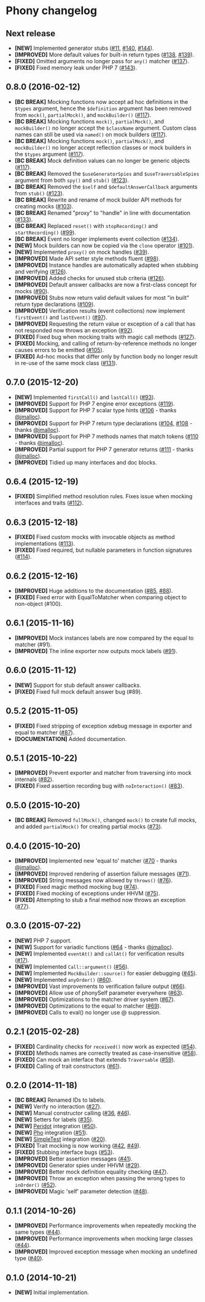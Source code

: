 # Phony changelog

## Next release

- **[NEW]** Implemented generator stubs ([#11], [#140], [#144]).
- **[IMPROVED]** More default values for built-in return types ([#138], [#139]).
- **[FIXED]** Omitted arguments no longer pass for `any()` matcher ([#137]).
- **[FIXED]** Fixed memory leak under PHP 7 ([#143]).

[#11]: https://github.com/eloquent/phony/issues/11
[#137]: https://github.com/eloquent/phony/issues/137
[#138]: https://github.com/eloquent/phony/issues/138
[#139]: https://github.com/eloquent/phony/pull/139
[#140]: https://github.com/eloquent/phony/issues/140
[#143]: https://github.com/eloquent/phony/issues/143
[#144]: https://github.com/eloquent/phony/issues/144

## 0.8.0 (2016-02-12)

- **[BC BREAK]** Mocking functions now accept ad hoc definitions in the `$types`
  argument, hence the `$definition` argument has been removed from `mock()`,
  `partialMock()`, and `mockBuilder()` ([#117]).
- **[BC BREAK]** Mocking functions `mock()`, `partialMock()`, and
  `mockBuilder()` no longer accept the `$className` argument. Custom class names
  can still be used via `named()` on mock builders ([#117]).
- **[BC BREAK]** Mocking functions `mock()`, `partialMock()`, and
  `mockBuilder()` no longer accept reflection classes or mock builders in the
  `$types` argument ([#117]).
- **[BC BREAK]** Mock definition values can no longer be generic objects
  ([#117]).
- **[BC BREAK]** Removed the `$useGeneratorSpies` and `$useTraversableSpies`
  argument from both `spy()` and `stub()` ([#123]).
- **[BC BREAK]** Removed the `$self` and `$defaultAnswerCallback` arguments from
  `stub()` ([#123]).
- **[BC BREAK]** Rewrite and rename of mock builder API methods for creating
  mocks ([#103]).
- **[BC BREAK]** Renamed "proxy" to "handle" in line with documentation
  ([#133]).
- **[BC BREAK]** Replaced `reset()` with `stopRecording()` and
  `startRecording()` ([#99]).
- **[BC BREAK]** Event no longer implements event collection ([#134]).
- **[NEW]** Mock builders can now be copied via the `clone` operator ([#101]).
- **[NEW]** Implemented `proxy()` on mock handles ([#39]).
- **[IMPROVED]** Made API setter style methods fluent ([#98]).
- **[IMPROVED]** Instance handles are automatically adapted when stubbing and
  verifying ([#126]).
- **[IMPROVED]** Added checks for unused stub criteria ([#126]).
- **[IMPROVED]** Default answer callbacks are now a first-class concept for
  mocks ([#90]).
- **[IMPROVED]** Stubs now return valid default values for most "in built"
  return type declarations ([#109]).
- **[IMPROVED]** Verification results (event collections) now implement
  `firstEvent()` and `lastEvent()` ([#97]).
- **[IMPROVED]** Requesting the return value or exception of a call that has not
  responded now throws an exception ([#92]).
- **[FIXED]** Fixed bug when mocking traits with magic call methods ([#127]).
- **[FIXED]** Mocking, and calling of return-by-reference methods no longer
  causes errors to be emitted ([#105]).
- **[FIXED]** Ad-hoc mocks that differ only by function body no longer result in
  re-use of the same mock class ([#131]).

[#39]: https://github.com/eloquent/phony/issues/39
[#90]: https://github.com/eloquent/phony/issues/90
[#92]: https://github.com/eloquent/phony/issues/92
[#97]: https://github.com/eloquent/phony/issues/97
[#98]: https://github.com/eloquent/phony/issues/98
[#99]: https://github.com/eloquent/phony/issues/99
[#101]: https://github.com/eloquent/phony/issues/101
[#103]: https://github.com/eloquent/phony/issues/103
[#105]: https://github.com/eloquent/phony/issues/105
[#109]: https://github.com/eloquent/phony/issues/109
[#117]: https://github.com/eloquent/phony/issues/117
[#123]: https://github.com/eloquent/phony/issues/123
[#126]: https://github.com/eloquent/phony/issues/126
[#127]: https://github.com/eloquent/phony/issues/127
[#131]: https://github.com/eloquent/phony/issues/131
[#133]: https://github.com/eloquent/phony/issues/133
[#134]: https://github.com/eloquent/phony/issues/134

## 0.7.0 (2015-12-20)

- **[NEW]** Implemented `firstCall()` and `lastCall()` ([#93]).
- **[IMPROVED]** Support for PHP 7 engine error exceptions ([#119]).
- **[IMPROVED]** Support for PHP 7 scalar type hints ([#106] - thanks
  [@jmalloc]).
- **[IMPROVED]** Support for PHP 7 return type declarations ([#104], [#108] -
  thanks [@jmalloc]).
- **[IMPROVED]** Support for PHP 7 methods names that match tokens ([#110] -
  thanks [@jmalloc]).
- **[IMPROVED]** Partial support for PHP 7 generator returns ([#111] - thanks
  [@jmalloc]).
- **[IMPROVED]** Tidied up many interfaces and doc blocks.

[#93]: https://github.com/eloquent/phony/issues/93
[#104]: https://github.com/eloquent/phony/issues/104
[#106]: https://github.com/eloquent/phony/issues/106
[#108]: https://github.com/eloquent/phony/issues/108
[#110]: https://github.com/eloquent/phony/issues/110
[#111]: https://github.com/eloquent/phony/issues/111
[#119]: https://github.com/eloquent/phony/issues/119

## 0.6.4 (2015-12-19)

- **[FIXED]** Simplified method resolution rules. Fixes issue when mocking
  interfaces and traits ([#112]).

[#112]: https://github.com/eloquent/phony/issues/112

## 0.6.3 (2015-12-18)

- **[FIXED]** Fixed custom mocks with invocable objects as method
  implementations ([#113]).
- **[FIXED]** Fixed required, but nullable parameters in function signatures
  ([#114]).

[#113]: https://github.com/eloquent/phony/issues/113
[#114]: https://github.com/eloquent/phony/issues/114

## 0.6.2 (2015-12-16)

- **[IMPROVED]** Huge additions to the documentation ([#85], [#88]).
- **[FIXED]** Fixed error with EqualToMatcher when comparing object to
  non-object (#100).

[#85]: https://github.com/eloquent/phony/issues/85
[#88]: https://github.com/eloquent/phony/issues/88
[#100]: https://github.com/eloquent/phony/issues/100

## 0.6.1 (2015-11-16)

- **[IMPROVED]** Mock instances labels are now compared by the equal to matcher
  (#91).
- **[IMPROVED]** The inline exporter now outputs mock labels ([#91]).

[#91]: https://github.com/eloquent/phony/issues/91

## 0.6.0 (2015-11-12)

- **[NEW]** Support for stub default answer callbacks.
- **[FIXED]** Fixed full mock default answer bug (#89).

[#89]: https://github.com/eloquent/phony/issues/89

## 0.5.2 (2015-11-05)

- **[FIXED]** Fixed stripping of exception xdebug message in exporter and equal
  to matcher ([#87]).
- **[DOCUMENTATION]** Added documentation.

[#87]: https://github.com/eloquent/phony/pull/87

## 0.5.1 (2015-10-22)

- **[IMPROVED]** Prevent exporter and matcher from traversing into mock
  internals ([#82]).
- **[FIXED]** Fixed assertion recording bug with `noInteraction()` ([#83]).

[#82]: https://github.com/eloquent/phony/issues/82
[#83]: https://github.com/eloquent/phony/issues/83

## 0.5.0 (2015-10-20)

- **[BC BREAK]** Removed `fullMock()`, changed `mock()` to create full mocks,
  and added `partialMock()` for creating partial mocks ([#73]).

[#73]: https://github.com/eloquent/phony/issues/73

## 0.4.0 (2015-10-20)

- **[IMPROVED]** Implemented new 'equal to' matcher ([#70] - thanks [@jmalloc]).
- **[IMPROVED]** Improved rendering of assertion failure messages ([#71]).
- **[IMPROVED]** String messages now allowed by `throws()` ([#76]).
- **[FIXED]** Fixed magic method mocking bug ([#74]).
- **[FIXED]** Fixed mocking of exceptions under HHVM ([#75]).
- **[FIXED]** Attempting to stub a final method now throws an exception ([#77]).

[#70]: https://github.com/eloquent/phony/issues/70
[#71]: https://github.com/eloquent/phony/issues/71
[#74]: https://github.com/eloquent/phony/issues/74
[#75]: https://github.com/eloquent/phony/issues/75
[#76]: https://github.com/eloquent/phony/issues/76
[#77]: https://github.com/eloquent/phony/issues/77

## 0.3.0 (2015-07-22)

- **[NEW]** PHP 7 support.
- **[NEW]** Support for variadic functions ([#64] - thanks [@jmalloc]).
- **[NEW]** Implemented `eventAt()` and `callAt()` for verification results
  ([#17]).
- **[NEW]** Implemented `Call::argument()` ([#56]).
- **[NEW]** Implemented `MockBuilder::source()` for easier debugging ([#45]).
- **[NEW]** Implemented `anyOrder()` ([#60]).
- **[IMPROVED]** Vast improvements to verification failure output ([#66]).
- **[IMPROVED]** Allow use of phonySelf parameter everywhere ([#63]).
- **[IMPROVED]** Optimizations to the matcher driver system ([#67]).
- **[IMPROVED]** Optimizations to the equal to matcher ([#69]).
- **[IMPROVED]** Calls to eval() no longer use @ suppression.

[#17]: https://github.com/eloquent/phony/issues/17
[#45]: https://github.com/eloquent/phony/issues/45
[#56]: https://github.com/eloquent/phony/issues/56
[#60]: https://github.com/eloquent/phony/issues/60
[#63]: https://github.com/eloquent/phony/issues/63
[#64]: https://github.com/eloquent/phony/pull/64
[#66]: https://github.com/eloquent/phony/issues/66
[#67]: https://github.com/eloquent/phony/issues/67
[#69]: https://github.com/eloquent/phony/issues/69

## 0.2.1 (2015-02-28)

- **[FIXED]** Cardinality checks for `received()` now work as expected ([#54]).
- **[FIXED]** Methods names are correctly treated as case-insensitive ([#58]).
- **[FIXED]** Can mock an interface that extends `Traversable` ([#59]).
- **[FIXED]** Calling of trait constructors ([#61]).

[#54]: https://github.com/eloquent/phony/issues/54
[#58]: https://github.com/eloquent/phony/issues/58
[#59]: https://github.com/eloquent/phony/issues/59
[#61]: https://github.com/eloquent/phony/issues/61

## 0.2.0 (2014-11-18)

- **[BC BREAK]** Renamed IDs to labels.
- **[NEW]** Verify no interaction ([#27]).
- **[NEW]** Manual constructor calling ([#36], [#46]).
- **[NEW]** Setters for labels ([#35]).
- **[NEW]** [Peridot] integration ([#50]).
- **[NEW]** [Pho] integration ([#51]).
- **[NEW]** [SimpleTest] integration ([#20]).
- **[FIXED]** Trait mocking is now working ([#42], [#49]).
- **[FIXED]** Stubbing interface bugs ([#53]).
- **[IMPROVED]** Better assertion messages ([#41]).
- **[IMPROVED]** Generator spies under HHVM ([#29]).
- **[IMPROVED]** Better mock definition equality checking ([#47]).
- **[IMPROVED]** Throw an exception when passing the wrong types to `inOrder()`
  ([#52]).
- **[IMPROVED]** Magic 'self' parameter detection ([#48]).

[peridot]: https://github.com/peridot-php/peridot
[pho]: https://github.com/danielstjules/pho
[simpletest]: https://github.com/lox/simpletest
[#20]: https://github.com/eloquent/phony/issues/20
[#27]: https://github.com/eloquent/phony/issues/27
[#29]: https://github.com/eloquent/phony/issues/29
[#35]: https://github.com/eloquent/phony/issues/35
[#36]: https://github.com/eloquent/phony/issues/36
[#41]: https://github.com/eloquent/phony/issues/41
[#42]: https://github.com/eloquent/phony/issues/42
[#46]: https://github.com/eloquent/phony/issues/46
[#47]: https://github.com/eloquent/phony/issues/47
[#48]: https://github.com/eloquent/phony/issues/48
[#49]: https://github.com/eloquent/phony/issues/49
[#50]: https://github.com/eloquent/phony/issues/50
[#51]: https://github.com/eloquent/phony/issues/51
[#52]: https://github.com/eloquent/phony/issues/52
[#53]: https://github.com/eloquent/phony/issues/53

## 0.1.1 (2014-10-26)

- **[IMPROVED]** Performance improvements when repeatedly mocking the same
  types ([#44]).
- **[IMPROVED]** Performance improvements when mocking large classes ([#44]).
- **[IMPROVED]** Improved exception message when mocking an undefined type
  ([#40]).

[#40]: https://github.com/eloquent/phony/issues/40
[#44]: https://github.com/eloquent/phony/issues/44

## 0.1.0 (2014-10-21)

- **[NEW]** Initial implementation.

[@jmalloc]: https://github.com/jmalloc
